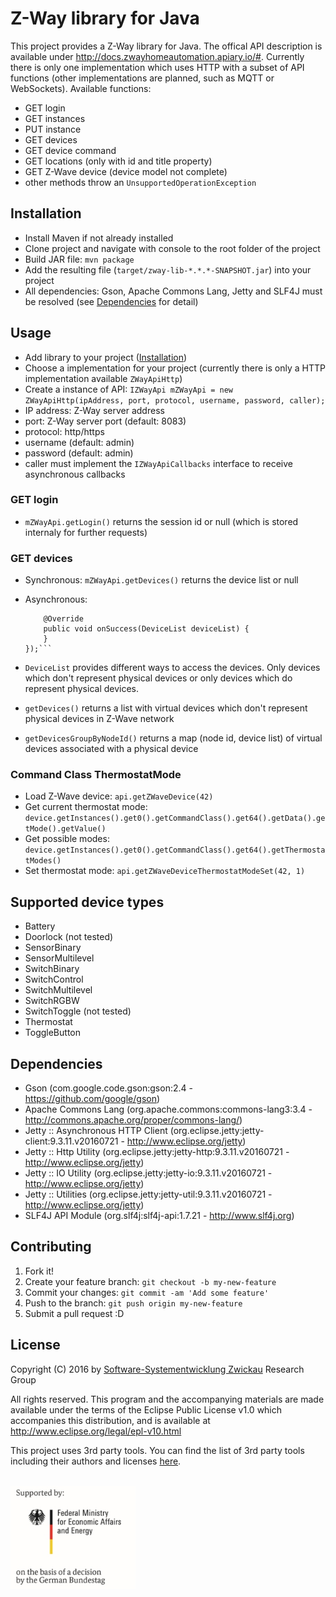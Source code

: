# Z-Way library for Java

This project provides a Z-Way library for Java. The offical API description is available under http://docs.zwayhomeautomation.apiary.io/#. Currently there is only one implementation which uses HTTP with a subset of API functions (other implementations are planned, such as MQTT or WebSockets). Available functions:

- GET login
- GET instances
- PUT instance
- GET devices
- GET device command
- GET locations (only with id and title property)
- GET Z-Wave device (device model not complete)
- other methods throw an `UnsupportedOperationException`

## Installation

- Install Maven if not already installed
- Clone project and navigate with console to the root folder of the project
- Build JAR file: `mvn package`
- Add the resulting file (`target/zway-lib-*.*.*-SNAPSHOT.jar`) into your project
- All dependencies: Gson, Apache Commons Lang, Jetty and SLF4J must be resolved (see [Dependencies](#dependencies) for detail)

## Usage

- Add library to your project ([Installation](#installation))
- Choose a implementation for your project (currently there is only a HTTP implementation available `ZWayApiHttp`)
- Create a instance of API: `IZWayApi mZWayApi = new ZWayApiHttp(ipAddress, port, protocol, username, password, caller);`
 - IP address: Z-Way server address
 - port: Z-Way server port (default: 8083)
 - protocol: http/https
 - username (default: admin)
 - password (default: admin)
 - caller must implement the `IZWayApiCallbacks` interface to receive asynchronous callbacks

### GET login
- `mZWayApi.getLogin()` returns the session id or null (which is stored internaly for further requests)

### GET devices

- Synchronous: ```mZWayApi.getDevices()``` returns the device list or null
- Asynchronous:

    ```getDevices(new IZWayCallback<DeviceList>() {
        @Override
        public void onSuccess(DeviceList deviceList) {
        }
    });```
- `DeviceList` provides different ways to access the devices. Only devices which don't represent physical devices or only devices which do represent physical devices.
 - `getDevices()` returns a list with virtual devices which don't represent physical devices in Z-Wave network
 - `getDevicesGroupByNodeId()` returns a map (node id, device list) of virtual devices associated with a physical device
 
### Command Class ThermostatMode
- Load Z-Wave device: `api.getZWaveDevice(42)`
- Get current thermostat mode: `device.getInstances().get0().getCommandClass().get64().getData().getMode().getValue()`
- Get possible modes: `device.getInstances().get0().getCommandClass().get64().getThermostatModes()`
- Set thermostat mode: `api.getZWaveDeviceThermostatModeSet(42, 1)`

## Supported device types

- Battery
- Doorlock (not tested)
- SensorBinary
- SensorMultilevel
- SwitchBinary
- SwitchControl
- SwitchMultilevel
- SwitchRGBW
- SwitchToggle (not tested)
- Thermostat
- ToggleButton

## Dependencies

- Gson (com.google.code.gson:gson:2.4 - https://github.com/google/gson)
- Apache Commons Lang (org.apache.commons:commons-lang3:3.4 - http://commons.apache.org/proper/commons-lang/)
- Jetty :: Asynchronous HTTP Client (org.eclipse.jetty:jetty-client:9.3.11.v20160721 - http://www.eclipse.org/jetty)
- Jetty :: Http Utility (org.eclipse.jetty:jetty-http:9.3.11.v20160721 - http://www.eclipse.org/jetty)
- Jetty :: IO Utility (org.eclipse.jetty:jetty-io:9.3.11.v20160721 - http://www.eclipse.org/jetty)
- Jetty :: Utilities (org.eclipse.jetty:jetty-util:9.3.11.v20160721 - http://www.eclipse.org/jetty)
- SLF4J API Module (org.slf4j:slf4j-api:1.7.21 - http://www.slf4j.org)

## Contributing

1. Fork it!
2. Create your feature branch: `git checkout -b my-new-feature`
3. Commit your changes: `git commit -am 'Add some feature'`
4. Push to the branch: `git push origin my-new-feature`
5. Submit a pull request :D

## License

Copyright (C) 2016 by [Software-Systementwicklung Zwickau](http://www.software-systementwicklung.de/) Research Group

All rights reserved. This program and the accompanying materials
are made available under the terms of the Eclipse Public License v1.0
which accompanies this distribution, and is available at
http://www.eclipse.org/legal/epl-v10.html

This project uses 3rd party tools. You can find the list of 3rd party tools including their authors and licenses [here](LICENSE-3RD-PARTY.txt).

<br>
<img src="doc/BMWi_4C_Gef_en.jpg" width="200">